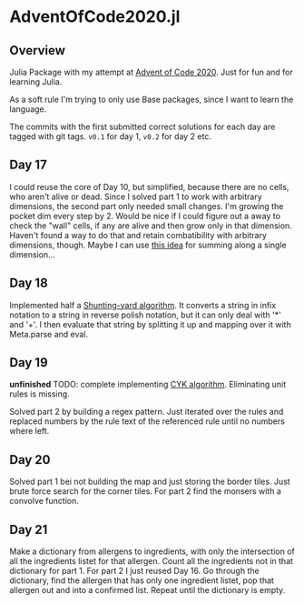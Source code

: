 # AdventOfCode2020.jl

## Overview
Julia Package with my attempt at [Advent of Code 2020](https://adventofcode.com/2020/).
Just for fun and for learning Julia.

As a soft rule I'm trying to only use Base packages, since I want to learn the
language.

The commits with the first submitted correct solutions for each day are tagged
with git tags. `v0.1` for day 1, `v0.2` for day 2 etc.

## Day 17
I could reuse the core of Day 10, but simplified, because there are no cells,
who aren't alive or dead. Since I solved part 1 to work with arbitrary
dimensions, the second part only needed small changes. I'm growing the pocket
dim every step by 2. Would be nice if I could figure out a away to check the
"wall" cells, if any are alive and then grow only in that dimension. Haven't
found a way to do that and retain combatibility with arbitrary dimensions,
though. Maybe I can use [this idea](https://julialang.org/blog/2016/02/iteration/) for summing along a single
dimension...

## Day 18
Implemented half a [Shunting-yard
algorithm](https://en.wikipedia.org/wiki/Shunting-yard_algorithm). It converts
a string in infix notation to a string in reverse polish notation, but it can
only deal with '*' and '+'. I then evaluate that string by splitting it up and
mapping over it with Meta.parse and eval.

## Day 19
**unfinished**
TODO: complete implementing [CYK algorithm](https://en.wikipedia.org/wiki/CYK_algorithm). Eliminating unit rules is missing.

Solved part 2 by building a regex pattern. Just iterated over the rules and
replaced numbers by the rule text of the referenced rule until no numbers where
left.

## Day 20
Solved part 1 bei not building the map and just storing the border tiles. Just brute force search for the corner tiles.
For part 2 find the monsers with a convolve function.

## Day 21
Make a dictionary from allergens to ingredients, with only the intersection of
all the ingredients listet for that allergen. Count all the ingredients not in
that dictionary for part 1. For part 2 I just reused Day 16. Go through the
dictionary, find the allergen that has only one ingredient listet, pop that
allergen out and into a confirmed list. Repeat until the dictionary is empty.
